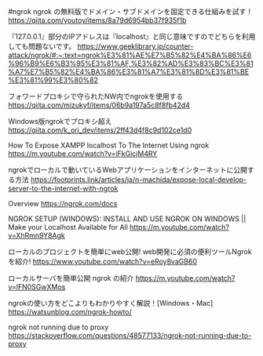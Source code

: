 #ngrok
ngrok の無料版でドメイン・サブドメインを固定できる仕組みを試す！
https://qiita.com/youtoy/items/8a79d6954bb37f935f1b

『127.0.0.1』部分のIPアドレスは『localhost』と同じ意味ですのでどちらを利用しても問題ないです。
https://www.geeklibrary.jp/counter-attack/ngrok/#:~:text=ngrok%E3%81%AE%E7%B5%82%E4%BA%86%E6%96%B9%E6%B3%95%E3%81%AF,%E3%82%AD%E3%83%BC%E3%81%A7%E7%B5%82%E4%BA%86%E3%81%A7%E3%81%8D%E3%81%BE%E3%81%99%E3%80%82

フォワードプロキシで守られたNW内でngrokを使用する
https://qiita.com/mizukyf/items/06b9a197a5c8f8fb42d4

Windows版ngrokでプロキシ超え
https://qiita.com/k_ori_dev/items/2ff43d4f8c9d102ce1d0

How To Expose XAMPP localhost To The Internet Using ngrok
https://m.youtube.com/watch?v=iFkGicjM4RY

ngrokでローカルで動いているWebアプリケーションをインターネットに公開する方法
https://footprints.link/articles/ja/n-machida/expose-local-develop-server-to-the-internet-with-ngrok

Overview
https://ngrok.com/docs

NGROK SETUP (WINDOWS): INSTALL AND USE NGROK ON WINDOWS || Make your Localhost Available for All
https://m.youtube.com/watch?v=XhRmn9Y8Agk

ローカルのプロジェクトを簡単にweb公開! web開発に必須の便利ツールNgrokを紹介!
https://www.youtube.com/watch?v=eRoy8vaGB60

ローカルサーバを簡単公開 ngrok の紹介
https://m.youtube.com/watch?v=lFN0SGwXMos

ngrokの使い方をどこよりもわかりやすく解説！[Windows・Mac]
https://watsunblog.com/ngrok-howto/

ngrok not running due to proxy
https://stackoverflow.com/questions/48577133/ngrok-not-running-due-to-proxy
